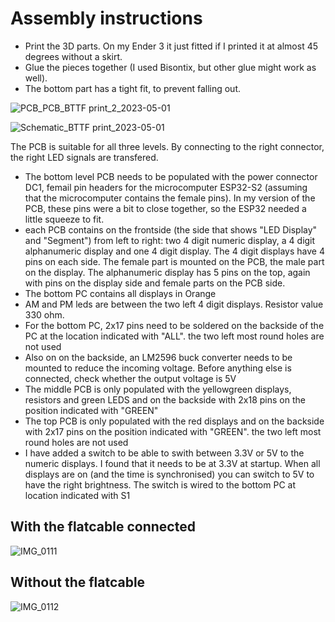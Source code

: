 # Assembly instructions

- Print the 3D parts. On my Ender 3 it just fitted if I printed it at almost 45 degrees without a skirt.
- Glue the pieces together (I used Bisontix, but other glue might work as well).
- The bottom part has a tight fit, to prevent falling out.

![PCB_PCB_BTTF print_2_2023-05-01](https://github.com/rvangelder11/BackToTheFutureClock/assets/90907092/c57c9c1c-cdd8-42f8-bd20-cabfd743ef32)

![Schematic_BTTF print_2023-05-01](https://github.com/rvangelder11/BackToTheFutureClock/assets/90907092/17cd4809-5033-4a8a-8375-b1c729c7a8dc)

The PCB is suitable for all three levels. By connecting to the right connector, the right LED signals are transfered.

- The bottom level PCB needs to be populated with the power connector DC1, femail pin headers for the microcomputer ESP32-S2 (assuming that the microcomputer contains the female pins). In my version of the PCB, these pins were a bit to close together, so the ESP32 needed a little squeeze to fit. 
- each PCB contains on the frontside (the side that shows "LED Display" and "Segment") from left to right: two 4 digit numeric display, a 4 digit alphanumeric display and one 4 digit display. The 4 digit displays have 4 pins on each side. The female part is mounted on the PCB, the male part on the display. The alphanumeric display has 5 pins on the top, again with pins on the display side and female parts on the PCB side.
- The bottom PC contains all displays in Orange
- AM and PM leds are between the two left 4 digit displays. Resistor value 330 ohm.
- For the bottom PC, 2x17 pins need to be soldered on the backside of the PC at the location indicated with "ALL". the two left most round holes are not used
- Also on on the backside, an LM2596 buck converter needs to be mounted to reduce the incoming voltage. Before anything else is connected, check whether the output voltage is 5V
- The middle PCB is only populated with the yellowgreen displays, resistors and green LEDS  and on the backside with 2x18 pins on the position indicated with "GREEN"
- The top PCB is only populated with the red displays and on the backside with 2x17 pins on the position indicated with "GREEN". the two left most round holes are not used
- I have added a switch to be able to swith between 3.3V or 5V to the numeric displays. I found that it needs to be at 3.3V at startup. When all displays are on (and the time is synchronised) you can switch to 5V to have the right brightness. The switch is wired to the bottom PC at location indicated with S1

## With the flatcable connected

![IMG_0111](https://github.com/rvangelder11/BackToTheFutureClock/assets/90907092/a93c814a-46e3-4ac3-8f5e-46f209fb75dc)

## Without the flatcable

![IMG_0112](https://github.com/rvangelder11/BackToTheFutureClock/assets/90907092/58932d8b-a3e1-4f3e-8246-840ef52f8dfc)
